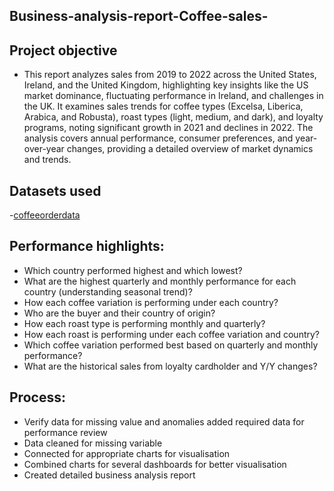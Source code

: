 ## Business-analysis-report-Coffee-sales-
## Project objective
- This report analyzes sales from 2019 to 2022 across the United States, Ireland, and the United Kingdom, highlighting key insights like the US market dominance, fluctuating performance in Ireland, and challenges in the UK. It examines sales trends for coffee types (Excelsa, Liberica, Arabica, and Robusta), roast types (light, medium, and dark), and loyalty programs, noting significant growth in 2021 and declines in 2022. The analysis covers annual performance, consumer preferences, and year-over-year changes, providing a detailed overview of market dynamics and trends.

## Datasets used
-<a href="https://1drv.ms/x/c/e40050ee892ab33e/EYm-gj2lU-xCiya14cJUDGABPw2gZPMhuYBhRvx7OEk3RQ?e=eYG7VI">coffeeorderdata</a>

## Performance highlights:
- Which country performed highest and which lowest? 
- What are the highest quarterly and monthly performance for each country (understanding seasonal trend)?
- How each coffee variation is performing under each country?
- Who are the buyer and their country of origin?
- How each roast type is performing monthly and quarterly?
- How each roast is performing under each coffee variation and country?
- Which coffee variation performed best based on quarterly and monthly performance?
- What are the historical sales from loyalty cardholder and Y/Y changes?

## Process:
- Verify data for missing value and anomalies added required data for performance review
- Data cleaned for missing variable
- Connected for appropriate charts for visualisation
- Combined charts for several dashboards for better visualisation
- Created detailed business analysis report 
